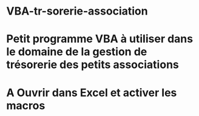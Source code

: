 # VBA-tr-sorerie-association
# Petit programme VBA à utiliser dans le domaine de la gestion de trésorerie des petits associations
# A Ouvrir dans Excel et activer les macros 
